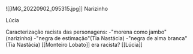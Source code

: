![[IMG_20220902_095315.jpg]]
Narizinho 

Lúcia 

Caracterização racista das personagens:
-"morena como jambo" (narizinho)
-"negra de estimação"(Tia Nastácia)
-"negra de alma branca"(Tia Nastácia)
[[Monteiro Lobato]] era racista?
[[Lúcia]]